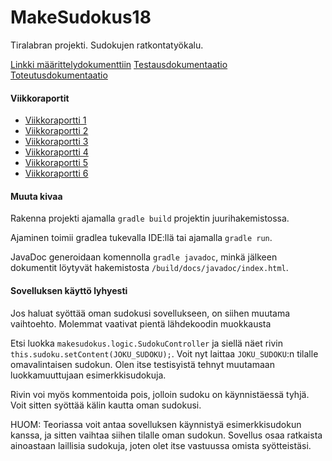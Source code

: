 # MakeSudokus18
Tiralabran projekti. Sudokujen ratkontatyökalu.

[Linkki määrittelydokumenttiin](/documentation/maarittely.md)
[Testausdokumentaatio](/documentation/testausdokumentti.md)
[Toteutusdokumentaatio](/documentation/toteutusdokumentti.md)


#### Viikkoraportit
- [Viikkoraportti 1](/documentation/viikkoraportti1.md)
- [Viikkoraportti 2](/documentation/viikkoraportti2.md)
- [Viikkoraportti 3](/documentation/viikkoraportti3.md)
- [Viikkoraportti 4](/documentation/viikkoraportti4.md)
- [Viikkoraportti 5](/documentation/viikkoraportti5.md)
- [Viikkoraportti 6](/documentation/viikkoraportti6.md)

#### Muuta kivaa
Rakenna projekti ajamalla `gradle build` projektin juurihakemistossa.

Ajaminen toimii gradlea tukevalla IDE:llä tai ajamalla `gradle run`.

JavaDoc generoidaan komennolla `gradle javadoc`, minkä jälkeen dokumentit löytyvät hakemistosta `/build/docs/javadoc/index.html`.

#### Sovelluksen käyttö lyhyesti
Jos haluat syöttää oman sudokusi sovellukseen, on siihen muutama vaihtoehto. Molemmat vaativat pientä lähdekoodin muokkausta

Etsi luokka `makesudokus.logic.SudokuController` ja siellä näet rivin `this.sudoku.setContent(JOKU_SUDOKU);`. Voit nyt laittaa `JOKU_SUDOKU`:n tilalle omavalintaisen sudokun. Olen itse testisyistä tehnyt muutamaan luokkamuuttujaan esimerkkisudokuja.

Rivin voi myös kommentoida pois, jolloin sudoku on käynnistäessä tyhjä. Voit sitten syöttää kälin kautta oman sudokusi.

HUOM: Teoriassa voit antaa sovelluksen käynnistyä esimerkkisudokun kanssa, ja sitten vaihtaa siihen tilalle oman sudokun. Sovellus osaa ratkaista ainoastaan laillisia sudokuja, joten olet itse vastuussa omista syötteistäsi.
